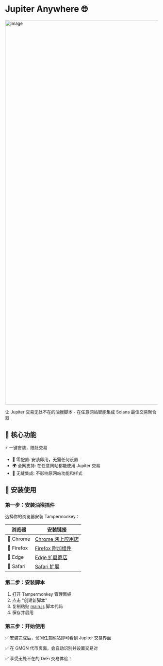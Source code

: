 # Jupiter Anywhere 🌐
<img width="630" height="1261" alt="image" src="https://github.com/user-attachments/assets/db24b75e-4ded-40e4-a76b-87b1a99bd5a8" />

让 Jupiter 交易无处不在的油猴脚本 - 在任意网站智能集成 Solana 最佳交易聚合器

## 🎯 核心功能
⚡ 一键安装，随处交易
* 🔧 零配置: 安装即用，无需任何设置
* 🌍 全网支持: 在任意网站都能使用 Jupiter 交易
* 🎨 无缝集成: 不影响原网站功能和样式

## 🚀 安装使用
### 第一步：安装油猴插件
选择你的浏览器安装 Tampermonkey：

|  浏览器   | 安装链接  |
|  ----  | ----  |
| 🔵 Chrome  | [Chrome 网上应用店](https://chromewebstore.google.com/detail/tampermonkey/dhdgffkkebhmkfjojejmpbldmpobfkfo) |
| 🦊 Firefox  | [Firefox 附加组件](https://addons.mozilla.org/zh-CN/firefox/addon/tampermonkey/) |
| 🔷 Edge  | [Edge 扩展商店](https://microsoftedge.microsoft.com/addons/detail/%E7%AF%A1%E6%94%B9%E7%8C%B4/iikmkjmpaadaobahmlepeloendndfphd) |
| 🍎 Safari  | [Safari 扩展](https://apps.apple.com/us/app/tampermonkey-classic/id1482490089?mt=12) |

### 第二步：安装脚本
1. 打开 Tampermonkey 管理面板
2. 点击 "创建新脚本"
3. 复制粘贴 [main.js](main.js) 脚本代码
4. 保存并启用

### 第三步：开始使用
✅ 安装完成后，访问任意网站即可看到 Jupiter 交易界面

✅ 在 GMGN 代币页面，会自动识别并设置交易对

✅ 享受无处不在的 DeFi 交易体验！
